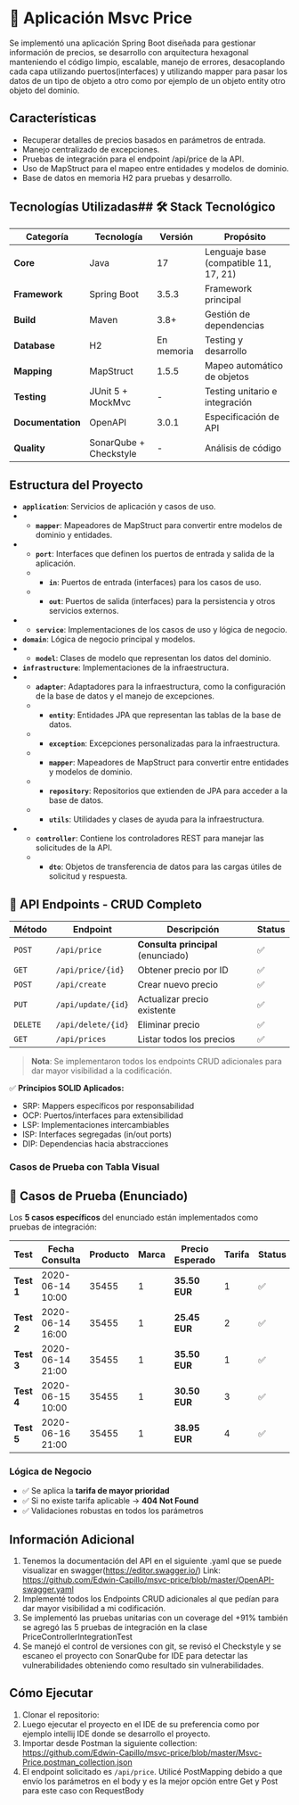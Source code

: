 # 🏪 Aplicación Msvc Price

Se implementó una aplicación Spring Boot diseñada para gestionar información de precios,
se desarrollo con arquitectura hexagonal manteniendo el código limpio, escalable,
manejo de errores, desacoplando cada capa utilizando puertos(interfaces) y utilizando mapper para
pasar los datos de un tipo de objeto a otro como por ejemplo de un objeto entity otro objeto del dominio.

## Características

- Recuperar detalles de precios basados en parámetros de entrada.
- Manejo centralizado de excepciones.
- Pruebas de integración para el endpoint /api/price de la API.
- Uso de MapStruct para el mapeo entre entidades y modelos de dominio.
- Base de datos en memoria H2 para pruebas y desarrollo.

## Tecnologías Utilizadas## 🛠️ Stack Tecnológico

| Categoría         | Tecnología             | Versión    | Propósito                             |
| ----------------- | ---------------------- | ---------- | ------------------------------------- |
| **Core**          | Java                   | 17         | Lenguaje base (compatible 11, 17, 21) |
| **Framework**     | Spring Boot            | 3.5.3      | Framework principal                   |
| **Build**         | Maven                  | 3.8+       | Gestión de dependencias               |
| **Database**      | H2                     | En memoria | Testing y desarrollo                  |
| **Mapping**       | MapStruct              | 1.5.5      | Mapeo automático de objetos           |
| **Testing**       | JUnit 5 + MockMvc      | -          | Testing unitario e integración        |
| **Documentation** | OpenAPI                | 3.0.1      | Especificación de API                 |
| **Quality**       | SonarQube + Checkstyle | -          | Análisis de código                    |

## Estructura del Proyecto

- **`application`**: Servicios de aplicación y casos de uso.
- - **`mapper`**: Mapeadores de MapStruct para convertir entre modelos de dominio y entidades.
- - **`port`**: Interfaces que definen los puertos de entrada y salida de la aplicación.
  - - **`in`**: Puertos de entrada (interfaces) para los casos de uso.
  - - **`out`**: Puertos de salida (interfaces) para la persistencia y otros servicios externos.
- - **`service`**: Implementaciones de los casos de uso y lógica de negocio.
- **`domain`**: Lógica de negocio principal y modelos.
- - **`model`**: Clases de modelo que representan los datos del dominio.
- **`infrastructure`**: Implementaciones de la infraestructura.
- - **`adapter`**: Adaptadores para la infraestructura, como la configuración de la base de datos y el manejo de excepciones.
  - - **`entity`**: Entidades JPA que representan las tablas de la base de datos.
  - - **`exception`**: Excepciones personalizadas para la infraestructura.
  - - **`mapper`**: Mapeadores de MapStruct para convertir entre entidades y modelos de dominio.
  - - **`repository`**: Repositorios que extienden de JPA para acceder a la base de datos.
  - - **`utils`**: Utilidades y clases de ayuda para la infraestructura.
- - **`controller`**: Contiene los controladores REST para manejar las solicitudes de la API.
  - - **`dto`**: Objetos de transferencia de datos para las cargas útiles de solicitud y respuesta.

## 🚀 API Endpoints - CRUD Completo

| Método   | Endpoint           | Descripción                        | Status |
| -------- | ------------------ | ---------------------------------- | ------ |
| `POST`   | `/api/price`       | **Consulta principal** (enunciado) | ✅     |
| `GET`    | `/api/price/{id}`  | Obtener precio por ID              | ✅     |
| `POST`   | `/api/create`      | Crear nuevo precio                 | ✅     |
| `PUT`    | `/api/update/{id}` | Actualizar precio existente        | ✅     |
| `DELETE` | `/api/delete/{id}` | Eliminar precio                    | ✅     |
| `GET`    | `/api/prices`      | Listar todos los precios           | ✅     |

> **Nota**: Se implementaron todos los endpoints CRUD adicionales para dar mayor visibilidad a la codificación.

✅ **Principios SOLID Aplicados:**

- SRP: Mappers específicos por responsabilidad
- OCP: Puertos/interfaces para extensibilidad
- LSP: Implementaciones intercambiables
- ISP: Interfaces segregadas (in/out ports)
- DIP: Dependencias hacia abstracciones

### **Casos de Prueba con Tabla Visual**

## 🧪 Casos de Prueba (Enunciado)

Los **5 casos específicos** del enunciado están implementados como pruebas de integración:

| Test       | Fecha Consulta   | Producto | Marca | Precio Esperado | Tarifa | Status |
| ---------- | ---------------- | -------- | ----- | --------------- | ------ | ------ |
| **Test 1** | 2020-06-14 10:00 | 35455    | 1     | **35.50 EUR**   | 1      | ✅     |
| **Test 2** | 2020-06-14 16:00 | 35455    | 1     | **25.45 EUR**   | 2      | ✅     |
| **Test 3** | 2020-06-14 21:00 | 35455    | 1     | **35.50 EUR**   | 1      | ✅     |
| **Test 4** | 2020-06-15 10:00 | 35455    | 1     | **30.50 EUR**   | 3      | ✅     |
| **Test 5** | 2020-06-16 21:00 | 35455    | 1     | **38.95 EUR**   | 4      | ✅     |

### Lógica de Negocio

- ✅ Se aplica la **tarifa de mayor prioridad**
- ✅ Si no existe tarifa aplicable → **404 Not Found**
- ✅ Validaciones robustas en todos los parámetros

## Información Adicional

1. Tenemos la documentación del API en el siguiente .yaml que se puede visualizar en swagger(https://editor.swagger.io/) Link: https://github.com/Edwin-Capillo/msvc-price/blob/master/OpenAPI-swagger.yaml
2. Implementé todos los Endpoints CRUD adicionales al que pedían para dar mayor visibilidad a mi codificación.
3. Se implementó las pruebas unitarias con un coverage del +91% también se agregó las 5 pruebas de integración en la clase PriceControllerIntegrationTest
4. Se manejó el control de versiones con git, se revisó el Checkstyle y se escaneo el proyecto con SonarQube for IDE para detectar las vulnerabilidades obteniendo como resultado sin vulnerabilidades.

## Cómo Ejecutar

1. Clonar el repositorio:
2. Luego ejecutar el proyecto en el IDE de su preferencia como por ejemplo intellij IDE donde se desarrollo el proyecto.
3. Importar desde Postman la siguiente collection: https://github.com/Edwin-Capillo/msvc-price/blob/master/Msvc-Price.postman_collection.json
4. El endpoint solicitado es `/api/price`. Utilicé PostMapping debido a que envío los parámetros en el body y es la mejor opción entre Get y Post para este caso con RequestBody
